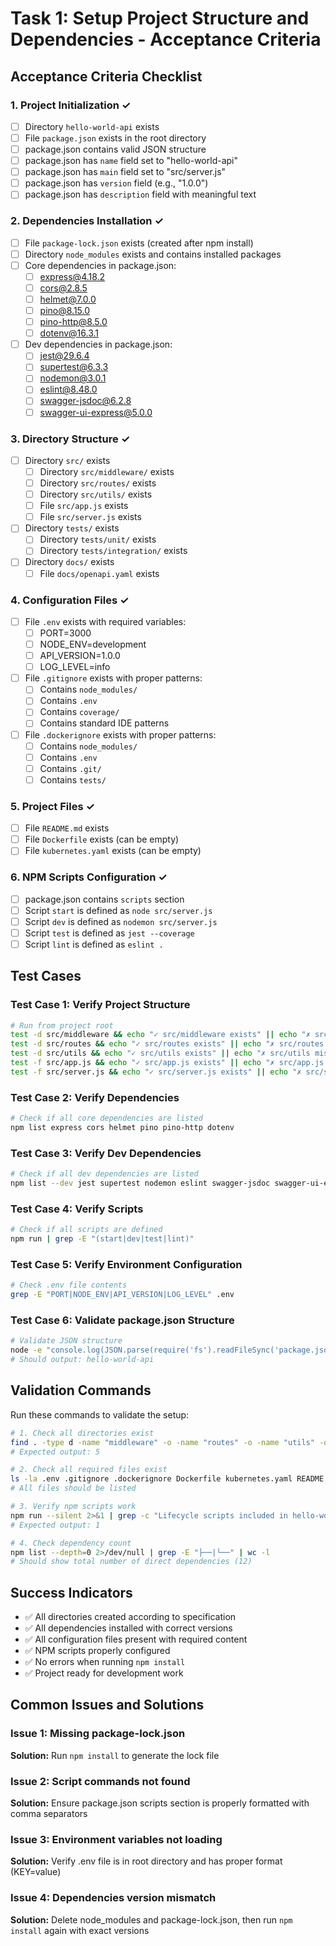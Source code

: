# Task 1: Setup Project Structure and Dependencies - Acceptance Criteria

## Acceptance Criteria Checklist

### 1. Project Initialization ✓
- [ ] Directory `hello-world-api` exists
- [ ] File `package.json` exists in the root directory
- [ ] package.json contains valid JSON structure
- [ ] package.json has `name` field set to "hello-world-api"
- [ ] package.json has `main` field set to "src/server.js"
- [ ] package.json has `version` field (e.g., "1.0.0")
- [ ] package.json has `description` field with meaningful text

### 2. Dependencies Installation ✓
- [ ] File `package-lock.json` exists (created after npm install)
- [ ] Directory `node_modules` exists and contains installed packages
- [ ] Core dependencies in package.json:
  - [ ] express@4.18.2
  - [ ] cors@2.8.5
  - [ ] helmet@7.0.0
  - [ ] pino@8.15.0
  - [ ] pino-http@8.5.0
  - [ ] dotenv@16.3.1
- [ ] Dev dependencies in package.json:
  - [ ] jest@29.6.4
  - [ ] supertest@6.3.3
  - [ ] nodemon@3.0.1
  - [ ] eslint@8.48.0
  - [ ] swagger-jsdoc@6.2.8
  - [ ] swagger-ui-express@5.0.0

### 3. Directory Structure ✓
- [ ] Directory `src/` exists
  - [ ] Directory `src/middleware/` exists
  - [ ] Directory `src/routes/` exists
  - [ ] Directory `src/utils/` exists
  - [ ] File `src/app.js` exists
  - [ ] File `src/server.js` exists
- [ ] Directory `tests/` exists
  - [ ] Directory `tests/unit/` exists
  - [ ] Directory `tests/integration/` exists
- [ ] Directory `docs/` exists
  - [ ] File `docs/openapi.yaml` exists

### 4. Configuration Files ✓
- [ ] File `.env` exists with required variables:
  - [ ] PORT=3000
  - [ ] NODE_ENV=development
  - [ ] API_VERSION=1.0.0
  - [ ] LOG_LEVEL=info
- [ ] File `.gitignore` exists with proper patterns:
  - [ ] Contains `node_modules/`
  - [ ] Contains `.env`
  - [ ] Contains `coverage/`
  - [ ] Contains standard IDE patterns
- [ ] File `.dockerignore` exists with proper patterns:
  - [ ] Contains `node_modules/`
  - [ ] Contains `.env`
  - [ ] Contains `.git/`
  - [ ] Contains `tests/`

### 5. Project Files ✓
- [ ] File `README.md` exists
- [ ] File `Dockerfile` exists (can be empty)
- [ ] File `kubernetes.yaml` exists (can be empty)

### 6. NPM Scripts Configuration ✓
- [ ] package.json contains `scripts` section
- [ ] Script `start` is defined as `node src/server.js`
- [ ] Script `dev` is defined as `nodemon src/server.js`
- [ ] Script `test` is defined as `jest --coverage`
- [ ] Script `lint` is defined as `eslint .`

## Test Cases

### Test Case 1: Verify Project Structure
```bash
# Run from project root
test -d src/middleware && echo "✓ src/middleware exists" || echo "✗ src/middleware missing"
test -d src/routes && echo "✓ src/routes exists" || echo "✗ src/routes missing"
test -d src/utils && echo "✓ src/utils exists" || echo "✗ src/utils missing"
test -f src/app.js && echo "✓ src/app.js exists" || echo "✗ src/app.js missing"
test -f src/server.js && echo "✓ src/server.js exists" || echo "✗ src/server.js missing"
```

### Test Case 2: Verify Dependencies
```bash
# Check if all core dependencies are listed
npm list express cors helmet pino pino-http dotenv
```

### Test Case 3: Verify Dev Dependencies
```bash
# Check if all dev dependencies are listed
npm list --dev jest supertest nodemon eslint swagger-jsdoc swagger-ui-express
```

### Test Case 4: Verify Scripts
```bash
# Check if all scripts are defined
npm run | grep -E "(start|dev|test|lint)"
```

### Test Case 5: Verify Environment Configuration
```bash
# Check .env file contents
grep -E "PORT|NODE_ENV|API_VERSION|LOG_LEVEL" .env
```

### Test Case 6: Validate package.json Structure
```bash
# Validate JSON structure
node -e "console.log(JSON.parse(require('fs').readFileSync('package.json', 'utf8')).name)"
# Should output: hello-world-api
```

## Validation Commands

Run these commands to validate the setup:
```bash
# 1. Check all directories exist
find . -type d -name "middleware" -o -name "routes" -o -name "utils" -o -name "unit" -o -name "integration" | wc -l
# Expected output: 5

# 2. Check all required files exist
ls -la .env .gitignore .dockerignore Dockerfile kubernetes.yaml README.md package.json package-lock.json
# All files should be listed

# 3. Verify npm scripts work
npm run --silent 2>&1 | grep -c "Lifecycle scripts included in hello-world-api"
# Expected output: 1

# 4. Check dependency count
npm list --depth=0 2>/dev/null | grep -E "├──|└──" | wc -l
# Should show total number of direct dependencies (12)
```

## Success Indicators
- ✅ All directories created according to specification
- ✅ All dependencies installed with correct versions
- ✅ All configuration files present with required content
- ✅ NPM scripts properly configured
- ✅ No errors when running `npm install`
- ✅ Project ready for development work

## Common Issues and Solutions

### Issue 1: Missing package-lock.json
**Solution:** Run `npm install` to generate the lock file

### Issue 2: Script commands not found
**Solution:** Ensure package.json scripts section is properly formatted with comma separators

### Issue 3: Environment variables not loading
**Solution:** Verify .env file is in root directory and has proper format (KEY=value)

### Issue 4: Dependencies version mismatch
**Solution:** Delete node_modules and package-lock.json, then run `npm install` again with exact versions